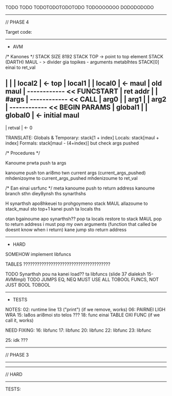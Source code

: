 TODO TODO
TODOTODOTODOTODO
TODOOOOOOO
DODODODODO

---------------------------------------------------------------------------------
// PHASE 4

Target code:

<!-- ARITH, SET, GET, UMINUS (2 args, result) - FULL ( TURH UMINUS TO FULL, USE CONST NUM -1)
RELATIONAL (2 args, index)         - RELATIONAL
FUNCEND, CALL, PARAM (arg1) - ARG1
GETRETVAL, RETURN - (result)        - RES

NOP
ASSIGN - (arg1, result)
JUMP (index)
FUNCSTART (2 args) -->

<!-- FIX RESOLVE RAW SYMBOL -->
<!-- GIA: LOCAL, GLOBALk, RAW -->
<!-- REMEMBER: ftiaxe na fainontai na locals sto FUNCSTART -->
<!-- REMEMBER: apo8hkeyoyme kapou posa program func yparxoun -->
<!-- REMEMBER: ftiaxnoyme ola ta ecalls apo twra ston pinaka -->
<!-- REMEMBER: bale pisw ta source line ston target (gia otan trwme error sthn avm) -->

<!-- FTIAXNOUME to target.c
Vazoume mesa ta emit target:
How to translate symbols to address: XRHSIMOPOIW MONO OFFSET? -->

<!-- First we make the final code dynamic array (similar to quads, but use generate_x) -->

<!-- Create more dynamic arrays for CONSTS (num, string etc) funcs -->

<!-- Write everything in a binary file in order ?? -->

---------------------------------------------------------------------------------
- AVM

/* Kanones */
STACK SIZE 8192
STACK TOP -> point to top element
STACK (DARTH) MAUL - > divider gia topikes - arguments metablhtes
STACK[0] einai to ret_val

|          |
| local2   | <- top
| local1   |
| local0   | <- maul
| old maul |
------------ << FUNCSTART
| ret addr |
| #args    |
------------ << CALL
| arg0     |
| arg1     |
| arg2     |
------------ << BEGIN PARAMS
| global1  |
| global0  | <- initial maul
------------
| retval   | <- 0

TRANSLATE:
Globals & Temporary: stack[1 + index]
Locals: stack[maul + index]
Formals: stack[maul - (4+index)] but check args pushed

/* Procedures */ 

Kanoume prwta push ta args

kanoume push ton ari8mo twn current args (current_args_pushed)
mhdenizoyme to current_args_pushed
mhdenizoume to ret_val

/* Ean einai usrfunc */
meta kanoume push to return address
kanoume branch sthn diey8ynsh ths synarthshs

H synarthsh apo8hkeuei to prohgoymeno stack MAUL
allazoume to stack_maul sto top+1
kanei push ta locals ths

otan bgainoume apo synarthsh??
pop ta locals
restore to stack MAUL
pop to return address
i must pop my own arguments (function that called be doesnt know when i return)
kane jump sto return address

<!-- EXECUTORS pali me table of functions kai enum -->
<!-- opws kai to to_bool, to_string, arithmetic_opcodes, relational_opcodes -->

---------------------------------------------------------------------------------
- HARD

SOMEHOW implement libfuncs
<!-- SOSOSOS: FIX TOTALARGS AND ARGUMENT!!!    -->
TABLES ??????????????????????????????????????

TODO Synarthsh pou na kanei load?? ta libfuncs (slide 37 dialeksh 15-AVMImpl)
TODO JUMPS EQ, NEQ MUST USE ALL TOBOOL FUNCS, NOT JUST BOOL TOBOOL

---------------------------------------------------------------------------------
- TESTS

NOTES:
02: runtime line 13 ("print") (if we remove, works)
06: PAIRNEI LIGH WRA
15: la8os ari8moi sto telos ???
18: func einai TABLE OXI FUNC (if we call it,  works)

NEED FIXING: 
16: libfunc
17: libfunc
20: libfunc
22: libfunc
23: libfunc

25: idk ???

---------------------------------------------------------------------------------
// PHASE 3

<!-- - Check operations between constants in compile time -->
<!-- - Create quad structs, dynamic array -->
<!-- - Implement Scope Spaces, scope stack, offset inside space, etc (MIXADRILL) GOAT  -->
<!-- - OFFSET MUST NOT RESET WHEN NOT IN FUNCTION (LOOK FAQ) (MIXADRILL) GOAT  -->
<!-- - Method to create, read, delete temp variables -> CREATE, READ  -->
<!-- - DUAL assign quads (for lists mostly) -->
<!-- - Fix double assignment (oxi arith) -->
<!-- - Fix plusplus, minusminus, etc etc -->

<!-- - Function start, end, argument -->
<!-- - Add expr boolean logic to elist -->
<!-- - Reset in loop in functions see FLOW CONTROL ERROR test -->
<!-- - Tables (REMEMBER:: ELIST CAN BE NULL) -->
<!-- - REMEMBER INDEXED AND MEMBER MUST HAVE EXPR BOOLEAN LOGIC -->
<!-- - PLUS_PLUS lvalue is CORRECT! TODO lvalue plus_plus, minus_minus etc etc -->
<!-- - Return must jump to funcend -->
<!-- - Jump before funcdef to after funcend -->

---------------------------------------------------------------------------------
<!-- // Require Backpatching, breaklist, continuelist, merge method -->

<!-- - if-else -->
<!-- - while -->
<!-- - for -->
<!-- - break-continue  -->
<!-- - Fix WHILE, FOR to use Merikh Apotimhsh -->
<!-- Optimize while, for if -->

<!-- Gia Merikh Apotimhsh: -->
<!-- - Fix relational == and !=  -->
<!-- - Expr relop Expr -->
<!-- - not expr -->
<!-- - const TRUE FALSE -->
<!-- - Fix priority of AND and OR -->
<!-- Gia ola auta: 8eloume na elegxoyme oti ta arguments einai valid:
kanoume truecheck etc etc.-->

-----------------------------------------------------------------------
// HARD

<!-- - Maybe Temporary variables Garbage collection ????? -->
<!-- - Almost done!! Needs testing!! -->

------------------------------------------------------------------------

TESTS:
<!-- BACKPATCH DONE -->
<!-- ASSIGNMENTS COMPLEX DONE -->
<!-- ASSIGNMENTS OBJECTS DONE -->
<!-- ASSIGNMENTS SIMPLE DONE -->
<!-- BASIC EXPR WE NEED TO CHECK PLUS PLUS WE GET SEGM!!!! -->
<!-- CALLS (NEEDS JUMPS FROM HARD ELSE DONE) -->
<!-- CONST MATHS DONE  -->
<!-- FLOW CONTROL DONE -->
<!-- FLOW CONTROL ERROR DONE -->
<!-- FUNCDECL DONE WITH CHANGES ON JUMP DONE -->
<!-- IF ELSE DONE  -->
<!-- OBJECT CREATION EXPR (NEEDS JUMPS FROM HARD ELSE DONE) -->
<!-- RELATIONAL DONE -->
<!-- VAR MATHS DONE -->
